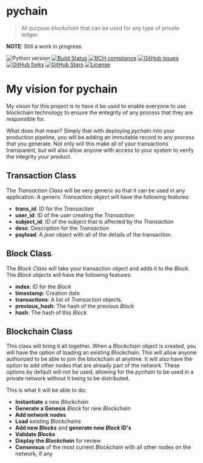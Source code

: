 # pychain
> All purpose *blockchain* that can be used for any type of private ledger.

**NOTE**: Still a work in progress.

![Python version][python-version]
[![Build Status][travis-image]][travis-url]
[![BCH compliance][bch-image]][bch-url]
[![GitHub issues][issues-image]][issues-url]
[![GitHub forks][fork-image]][fork-url]
[![GitHub Stars][stars-image]][stars-url]
[![License][license-image]][license-url]

# My vision for pychain
My vision for this project is to have it be used to enable everyone to use blockchain technology to ensure the entegrity of any process that they are responsible for.

What does that mean? Simply that with deploying *pychain* into your production pipeline, you will be adding an immutable record to any process that you generate. Not only will this make all of your transactions transparent, but will also allow anyone with access to your system to verify the integrity your product.

## Transaction Class
The *Transaction Class* will be very generic so that it can be used in any application. A generic *Transaction* object will have the following features:

* **trans_id**: ID for the *Transaction*
* **user_id**: ID of the user creating the *Transaction*
* **subject_id**: ID of the subject that is affected by the *Transaction*
* **desc**: Description for the *Transaction*
* **payload**: A *json* object with all of the details of the transaction.

## Block Class
The *Block Class* will take your transaction object and adds it to the *Block*. The *Block* objects will have the following features:

* **index**: ID for the *Block*
* **timestamp**: Creation date
* **transactions**: A list of *Transaction* objects.
* **previous_hash**: The hash of the previous *Block*
* **hash**: The hash of this *Block*

## Blockchain Class
This class will bring it all together. When a *Blockchain* object is created, you will have the option of loading an existing *Blockchain*. This will allow anyone authorized to be able to join the blockchain at anytime. It will also have the option to add other nodes that are already part of the network. These options by default will not be used, allowing for the *pychain* to be used in a private network without it being to be distributed.

This is what it will be able to do:

* **Instantiate** a new *Blockchain*
* **Generate a Genesis** *Block* for new *Blockchain*
* **Add network nodes**
* **Load** existing *Blockchains*
* **Add new *Blocks*** and **generate new *Block* ID's**
* **Validate *Blocks***
* **Display the *Blockchain*** for review
* **Consensus** of the most current *Blockchain* with all other nodes on the network, if any

[python-version]:https://img.shields.io/badge/python-3.6%2B-brightgreen.svg
[travis-image]:https://travis-ci.org/clamytoe/pychain.svg?branch=master
[travis-url]:https://travis-ci.org/clamytoe/pychain
[bch-image]:https://bettercodehub.com/edge/badge/clamytoe/pychain?branch=master
[bch-url]:https://bettercodehub.com/
[issues-image]:https://img.shields.io/github/issues/clamytoe/pychain.svg
[issues-url]:https://github.com/clamytoe/pychain/issues
[fork-image]:https://img.shields.io/github/forks/clamytoe/pychain.svg
[fork-url]:https://github.com/clamytoe/pychain/network
[stars-image]:https://img.shields.io/github/stars/clamytoe/pychain.svg
[stars-url]:https://github.com/clamytoe/pychain/stargazers
[license-image]:https://img.shields.io/github/license/clamytoe/pychain.svg
[license-url]:https://github.com/clamytoe/pychain/blob/master/LICENSE
